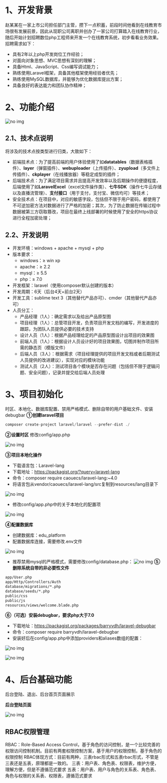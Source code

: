 # 1、开发背景
赵某某在一家上市公司担任部门主管，攒下一点积蓄，前段时间他看到在线教育市场很有发展前景，因此从现职公司离职并创办了一家公司打算踏入在线教育行业，随后开始计划招聘数位php工程师来开发一个在线教育系统，初步看看业务效果。招聘需求如下：
* 具有2年以上php开发岗位工作经验；
* 对面向对象思想、MVC思想有深刻的理解；
* 具备Html、JavaScript、Css编写调试能力；
* 熟练使用Laravel框架，具备其他框架使用经验者优先；
* 熟练使用MySQL数据库，并能够为优化数据库提出方案；
* 具备良好的表达能力和团队协作精神；
# 2、功能介绍
![no img](./photos/1.png)
## 2.1、技术点说明
将涉及的技术点按类型进行归类，大致如下：
* 前端技术点：为了提高前端的用户体验使用了如**datatables**（数据表格插件）、**layer**（弹窗插件）、**webuploader**（上传插件）、**zyupload**（多文件上传插件）、**ckplayer**（在线播放器）等稳定成型的插件；
* 后端技术点：为了满足项目需求并且提高开发效率以及后期操作的便捷程度，后端使用了如**LaravelExcel**（excel文件操作类）、**七牛SDK**（操作七牛云存储以及直播流管理）、**支付接口**（用于支付，支付宝、微信均可）等技术；
* 安全技术点：在项目中，对应的敏感字段，包括但不限于用户密码，都使用了不可逆加密方法对数据进行了严格的加密；其次，为了防止数据在传输过程中数据被第三方窃取篡改，项目在最终上线部署的时候使用了安全的https协议进行全程加密处理；
## 2.2、开发说明
* 开发环境：windows + apache + mysql + php
* 版本要求：
    * windows：≥ win xp
    * apache：≥ 2.2
    * mysql：≥ 5.5
    * php：≥ 7.0
* 开发框架：laravel（使用composer默认创建的版本）
* 开发周期：6天（后台4天+前台2天）
* 开发工具：sublime text 3（其他替代产品亦可）、cmder（其他替代产品亦可）
* 人员分工：
    * 产品经理（1人）：确定需求以及给出产品原型图
    * 项目经理（1人）：总管项目开发，负责项目开发文档的编写，开发进度的跟踪，为团队人员提供必要的技术支持
    * 设计人员（1人）：根据产品经理给定的产品原型图设计出项目的效果图
    * 前端人员（1人）：根据设计人员设计好的项目效果图，切图并制作项目所需的静态页（模版文件）
    * 后端人员（3人）：根据需求（项目经理提供的项目开发文档或者后期测试人员提供的改进建议），实现对应的模块功能
    * 测试人员（2人）：测试项目各个模块是否存在问题（包括但不限于逻辑问题、安全问题），记录并提交给后端人员处理
# 3、项目初始化
时区、本地化、数据库配置、禁用严格模式、删除自带的用户基础文件、安装debugbar
**①创建laravel项目**
```php
composer create-project laravel/laravel --prefer-dist ./
```
**②设置时区**
修改config/app.php

![no img](./photos/2.png)

**③项目本地化操作**

* 下载语言包：Laravel-lang
* 下载地址：https://packagist.org/?query=laravel-lang
* 命令：composer require caouecs/laravel-lang:~4.0
* 将语言包从vendor/caouecs/laravel-lang/src复制到resources/lang目录下

![no img](./photos/3.png)
* 修改config/app.php中的关于本地化的配置项

![no img](./photos/4.png)

**④配置数据库**
* 创建数据库：edu_platform
* 配置数据库连接，需要修改.env文件

![no img](./photos/5.png)
* 推荐禁用mysql的严格模式，需要修改config/database.php：
![no img](./photos/6.png)
**⑤删除系统自带的非必要性文件**
```txt
app/User.php
app/Http/Controllers/Auth
database/migrations/*.php
database/seeds/*.php
public/css
public/js
resources/views/welcome.blade.php
```
**⑥（可选）安装debugbar，要求php大于7.0**
* 下载地址：https://packagist.org/packages/barryvdh/laravel-debugbar
* 命令：composer require barryvdh/laravel-debugbar
* 安装好后在config/app.php中添加providers和aliases数组的配置：

![no img](./photos/7.png)

![no img](./photos/8.png)
# 4、后台基础功能
后台登陆、退出、后台首页页面展示

**后台登陆页面**

![no img](./photos/9.png)

## RBAC权限管理
RBAC：Role-Based Access Control，基于角色的访问控制，是一个比较完善的权限访问控制机制。目前有两套权限控制方案，基于用户的权限控制，基于角色的权限控制
RBAC体现方式：目前有两种，三表rbac形式和五表rbac形式，不管是三表还是五表，原理都是一致的。
三表：用户表、角色表、权限表，维护方便，理解方便，但是不遵循范式要求
五表：用户表、用户与角色的关系表、角色表、角色与权限的关系表、权限表，遵循范式要求

